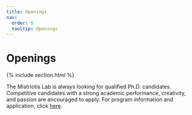 ```yaml
---
title: Openings
nav:
  order: 5
  tooltip: Openings
---
```


# <i class="fas fa-users"></i>Openings


{% include section.html %}

The Mistriotis Lab is always looking for qualified Ph.D. candidates. Competitive candidates with a strong academic performance, creativity, and passion are encouraged to apply. For program information and application, click [here](https://eng.auburn.edu/chen/academics/graduate/index.html).


